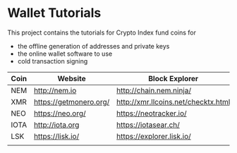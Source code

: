 #  Wallet Tutorials

This project contains the tutorials for Crypto Index fund coins for

* the offline generation of addresses and private keys
* the online wallet software to use
* cold transaction signing



| Coin | Website                  | Block Explorer                        | Tutorial      |
| ---- | ------------------------ | ------------------------------------- | ------------- |
| NEM  | <http://nem.io>          | <http://chain.nem.ninja/>             | [here](/NEM)  |
| XMR  | <https://getmonero.org/> | <http://xmr.llcoins.net/checktx.html> | [here](/XMR)  |
| NEO  | <https://neo.org/>       | <https://neotracker.io/>              | [here](/NEO)  |
| IOTA | <http://iota.org>        | <https://iotasear.ch/>                | [here](/IOTA) |
| LSK  | <https://lisk.io/>       | <https://explorer.lisk.io/>           | [here](/LSK)  |
|      |                          |                                       |               |

